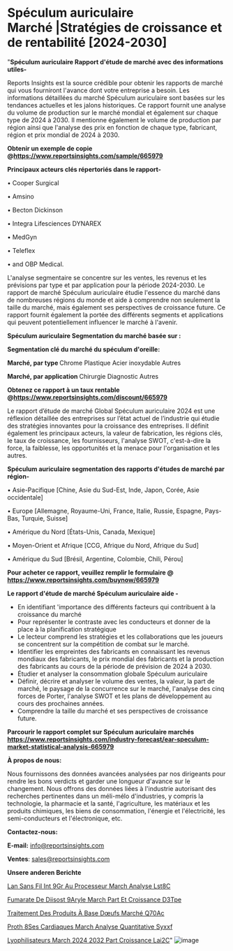 # Spéculum auriculaire Marché |Stratégies de croissance et de rentabilité [2024-2030]

"<strong>Spéculum auriculaire Rapport d'étude de marché avec des informations utiles-</strong>

Reports Insights est la source crédible pour obtenir les rapports de marché qui vous fourniront l'avance dont votre entreprise a besoin. Les informations détaillées du marché Spéculum auriculaire sont basées sur les tendances actuelles et les jalons historiques. Ce rapport fournit une analyse du volume de production sur le marché mondial et également sur chaque type de 2024 à 2030. Il mentionne également le volume de production par région ainsi que l'analyse des prix en fonction de chaque type, fabricant, région et prix mondial de 2024 à 2030.

<strong><b>Obtenir un exemple de copie @</b></strong><a href=https://www.reportsinsights.com/sample/665979><strong><b>https://www.reportsinsights.com/sample/665979</b></strong></a>

<b>Principaux acteurs clés répertoriés dans le rapport-</b>

<b> </b>• Cooper Surgical

• Amsino

• Becton Dickinson

• Integra Lifesciences DYNAREX

• MedGyn

• Teleflex

• and OBP Medical.

L'analyse segmentaire se concentre sur les ventes, les revenus et les prévisions par type et par application pour la période 2024-2030. Le rapport de marché Spéculum auriculaire étudie l'essence du marché dans de nombreuses régions du monde et aide à comprendre non seulement la taille du marché, mais également ses perspectives de croissance future. Ce rapport fournit également la portée des différents segments et applications qui peuvent potentiellement influencer le marché à l'avenir.

<strong>Spéculum auriculaire Segmentation du marché basée sur :</strong>

<strong> Segmentation clé du marché du spéculum d'oreille: </strong>

<strong> Marché, par type </strong>
Chrome
Plastique
Acier inoxydable
Autres

<strong> Marché, par application </strong>
Chirurgie
Diagnostic
Autres

<strong><b>Obtenez ce rapport à un taux rentable @</b></strong><a href=https://www.reportsinsights.com/discount/665979><strong><b>https://www.reportsinsights.com/discount/665979</b></strong></a>

Le rapport d’étude de marché Global Spéculum auriculaire 2024 est une réflexion détaillée des entreprises sur l’état actuel de l’industrie qui étudie des stratégies innovantes pour la croissance des entreprises. Il définit également les principaux acteurs, la valeur de fabrication, les régions clés, le taux de croissance, les fournisseurs, l'analyse SWOT, c'est-à-dire la force, la faiblesse, les opportunités et la menace pour l'organisation et les autres.

<strong>Spéculum auriculaire segmentation des rapports d'études de marché par région-</strong>

• Asie-Pacifique [Chine, Asie du Sud-Est, Inde, Japon, Corée, Asie occidentale]

• Europe [Allemagne, Royaume-Uni, France, Italie, Russie, Espagne, Pays-Bas, Turquie, Suisse]

• Amérique du Nord [États-Unis, Canada, Mexique]

• Moyen-Orient et Afrique [CCG, Afrique du Nord, Afrique du Sud]

• Amérique du Sud [Brésil, Argentine, Colombie, Chili, Pérou]

<strong>Pour acheter ce rapport, veuillez remplir le formulaire @   <a href=https://www.reportsinsights.com/buynow/665979>https://www.reportsinsights.com/buynow/665979</a></strong>

<strong>Le rapport d'étude de marché Spéculum auriculaire aide -</strong>
<ul>
  <li>En identifiant 'importance des différents facteurs qui contribuent à la croissance du marché</li>
  <li>Pour représenter le contraste avec les conducteurs et donner de la place à la planification stratégique</li>
  <li>Le lecteur comprend les stratégies et les collaborations que les joueurs se concentrent sur la compétition de combat sur le marché.</li>
  <li>Identifier les empreintes des fabricants en connaissant les revenus mondiaux des fabricants, le prix mondial des fabricants et la production des fabricants au cours de la période de prévision de 2024 à 2030.</li>
  <li>Étudier et analyser la consommation globale Spéculum auriculaire</li>
  <li>Définir, décrire et analyser le volume des ventes, la valeur, la part de marché, le paysage de la concurrence sur le marché, l'analyse des cinq forces de Porter, l'analyse SWOT et les plans de développement au cours des prochaines années.</li>
  <li>Comprendre la taille du marché et ses perspectives de croissance future.</li>
</ul>

<strong>Parcourir le rapport complet sur Spéculum auriculaire marchés <a href=https://www.reportsinsights.com/industry-forecast/ear-speculum-market-statistical-analysis-665979>https://www.reportsinsights.com/industry-forecast/ear-speculum-market-statistical-analysis-665979</a></strong>

<strong>À propos de nous:</strong>

Nous fournissons des données avancées analysées par nos dirigeants pour rendre les bons verdicts et garder une longueur d'avance sur le changement. Nous offrons des données liées à l'industrie autorisant des recherches pertinentes dans un méli-mélo d'industries, y compris la technologie, la pharmacie et la santé, l'agriculture, les matériaux et les produits chimiques, les biens de consommation, l'énergie et l'électricité, les semi-conducteurs et l'électronique, etc.

<strong>Contactez-nous:</strong>

<strong>E-mail:</strong> <a href=mailto:info@reportsinsights.com>info@reportsinsights.com</a>

<strong>Ventes</strong>: <a href=mailto:sales@reportsinsights.com>sales@reportsinsights.com</a>

<strong>Unsere anderen Berichte</strong>

<a href=https://www.linkedin.com/pulse/lan-sans-fil-int%C3%A9gr%C3%A9-au-processeur-march%C3%A9-analyse-lst8c/>Lan Sans Fil Int 9Gr Au Processeur March Analyse Lst8C</a>

<a href=https://www.linkedin.com/pulse/fumarate-de-diisost%C3%A9aryle-march%C3%A9-part-et-croissance-d3tpe/>Fumarate De Diisost 9Aryle March Part Et Croissance D3Tpe</a>

<a href=https://www.linkedin.com/pulse/traitement-des-produits-à-base-dœufs-marché-q70ac/>Traitement Des Produits À Base Dœufs Marché Q70Ac</a>

<a href=https://www.linkedin.com/pulse/proth%C3%A8ses-cardiaques-march%C3%A9-analyse-quantitative-syxxf/>Proth 8Ses Cardiaques March Analyse Quantitative Syxxf</a>

<a href=https://www.linkedin.com/pulse/lyophilisateurs-march%C3%A9-2024-2032-part-croissance-lai2c/>Lyophilisateurs March 2024 2032 Part Croissance Lai2C</a>"
![image](https://github.com/daminid12/RImarketdynamics/assets/158430485/136289ae-d4b3-4b2d-bbee-c5a4bc323e33)
